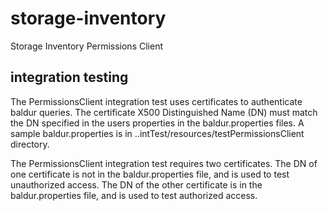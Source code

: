 # storage-inventory
Storage Inventory Permissions Client

## integration testing

The PermissionsClient integration test uses certificates to authenticate baldur queries. 
The certificate X500 Distinguished Name (DN) must match the DN specified in the users properties in the baldur.properties files. 
A sample baldur.properties is in ..intTest/resources/testPermissionsClient directory.

The PermissionsClient integration test requires two certificates. 
The DN of one certificate is not in the baldur.properties file, and is used to test unauthorized access. 
The DN of the other certificate is in the baldur.properties file, and is used to test authorized access.
